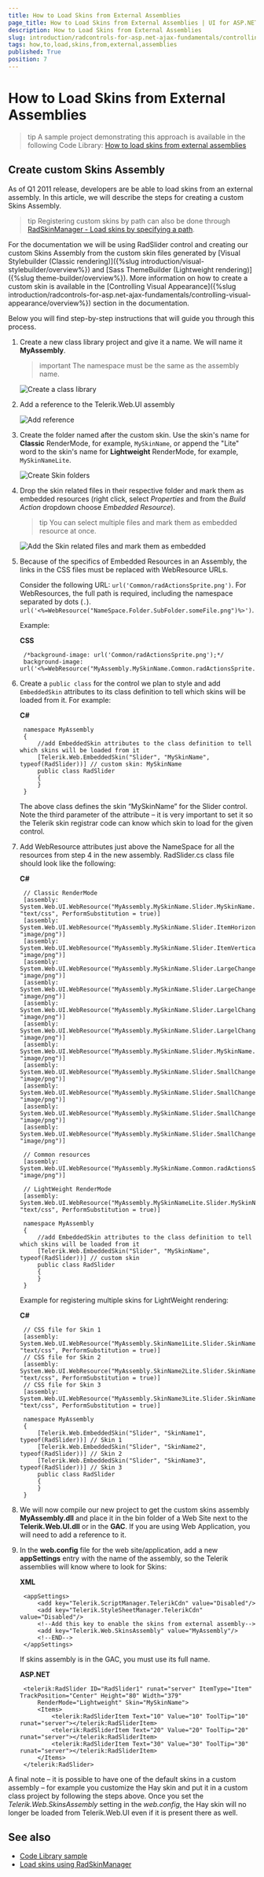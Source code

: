 ```yaml
---
title: How to Load Skins from External Assemblies
page_title: How to Load Skins from External Assemblies | UI for ASP.NET AJAX Documentation
description: How to Load Skins from External Assemblies
slug: introduction/radcontrols-for-asp.net-ajax-fundamentals/controlling-visual-appearance/how-to-load-skins-from-external-assemblies
tags: how,to,load,skins,from,external,assemblies
published: True
position: 7
---
```


# How to Load Skins from External Assemblies

>tip A sample project demonstrating this approach is available in the following Code Library: [How to load skins from external assemblies](http://www.telerik.com/community/code-library/aspnet-ajax/general/how-to-load-skins-from-external-assemblies)

## Create custom Skins Assembly

As of Q1 2011 release, developers are be able to load skins from an external assembly. In this article, we will describe the steps for creating a custom Skins Assembly.

>tip Registering custom skins by path can also be done through [RadSkinManager - Load skins by specifying a path](https://docs.telerik.com/devtools/aspnet-ajax/controls/radskinmanager#loading-skins-by-specifying-a-path).

 For the documentation we will be using RadSlider control and creating our custom Skins Assembly from the custom skin files generated by [Visual Stylebuilder (Classic rendering)]({%slug introduction/visual-stylebuilder/overview%}) and [Sass ThemeBuilder (Lightweight rendering)]({%slug theme-builder/overview%}).  More information on how to create a custom skin is available in the [Controlling Visual Appearance]({%slug introduction/radcontrols-for-asp.net-ajax-fundamentals/controlling-visual-appearance/overview%}) section in the documentation.

 Below you will find step-by-step instructions that will guide you through this process.

1. Create a new class library project and give it a name. We will name it **MyAssembly**.

	>important The namespace must be the same as the assembly name.

	![Create a class library](images/create-class-library.png)

2. Add a reference to the Telerik.Web.UI assembly

	![Add reference](images/add-assembly-references.png)

3. Create the folder named after the custom skin. Use the skin's name for **Classic** RenderMode, for example, `MySkinName`, or append the "Lite" word to the skin's name for **Lightweight** RenderMode, for example, `MySkinNameLite`.

	![Create Skin folders](images/create-folders.png)

4. Drop the skin related files in their respective folder and mark them as embedded resources (right click, select *Properties* and from the *Build Action* dropdown choose *Embedded Resource*).

	>tip You can select multiple files and mark them as embedded resource at once.

	![Add the Skin related files and mark them as embedded](images/add-files-and-mark-them-as-embedded.png)

5. Because of the specifics of Embedded Resources in an Assembly, the links in the CSS files must be replaced with WebResource URLs.

	Consider the following URL: `url('Common/radActionsSprite.png')`. For WebResources, the full path is required, including the namespace separated by dots (`.`). `url('<%=WebResource("NameSpace.Folder.SubFolder.someFile.png")%>')`.

	Example:

	**CSS**

		/*background-image: url('Common/radActionsSprite.png');*/
		background-image: url('<%=WebResource("MyAssembly.MySkinName.Common.radActionsSprite.png")%>');

6. Create a `public class` for the control we plan to style and add `EmbeddedSkin` attributes to its class definition to tell which skins will be loaded from it. For example:

 	**C#**

		namespace MyAssembly
		{
		    //add EmbeddedSkin attributes to the class definition to tell which skins will be loaded from it
		    [Telerik.Web.EmbeddedSkin("Slider", "MySkinName", typeof(RadSlider))] // custom skin: MySkinName
		    public class RadSlider
		    {
		    }
		}

	The above class defines the skin “MySkinName” for the Slider control. Note the third parameter of the attribute – it is very important to set it so the Telerik skin registrar code can know which skin to load for the given control.

7. Add WebResource attributes just above the NameSpace for all the resources from step 4 in the new assembly. RadSlider.cs class file should look like the following:

	**C#**

		// Classic RenderMode
		[assembly: System.Web.UI.WebResource("MyAssembly.MySkinName.Slider.MySkinName.css", "text/css", PerformSubstitution = true)]
		[assembly: System.Web.UI.WebResource("MyAssembly.MySkinName.Slider.ItemHorizontalBgr.png", "image/png")]
		[assembly: System.Web.UI.WebResource("MyAssembly.MySkinName.Slider.ItemVerticalBgr.png", "image/png")]
		[assembly: System.Web.UI.WebResource("MyAssembly.MySkinName.Slider.LargeChangeHorizontal.png", "image/png")]
		[assembly: System.Web.UI.WebResource("MyAssembly.MySkinName.Slider.LargeChangeMiddleHorizontal.png", "image/png")]
		[assembly: System.Web.UI.WebResource("MyAssembly.MySkinName.Slider.LargelChangeCenterVertical.png", "image/png")]
		[assembly: System.Web.UI.WebResource("MyAssembly.MySkinName.Slider.LargelChangeVertical.png", "image/png")]
		[assembly: System.Web.UI.WebResource("MyAssembly.MySkinName.Slider.MySkinName.png", "image/png")]
		[assembly: System.Web.UI.WebResource("MyAssembly.MySkinName.Slider.SmallChangeCenterVertical.png", "image/png")]
		[assembly: System.Web.UI.WebResource("MyAssembly.MySkinName.Slider.SmallChangeHorizontal.png", "image/png")]
		[assembly: System.Web.UI.WebResource("MyAssembly.MySkinName.Slider.SmallChangeMiddleHorizontal.png", "image/png")]
		[assembly: System.Web.UI.WebResource("MyAssembly.MySkinName.Slider.SmallChangeVertical.png", "image/png")]

		// Common resources
		[assembly: System.Web.UI.WebResource("MyAssembly.MySkinName.Common.radActionsSprite.png", "image/png")]

		// LightWeight RenderMode
		[assembly: System.Web.UI.WebResource("MyAssembly.MySkinNameLite.Slider.MySkinName.css", "text/css", PerformSubstitution = true)]

		namespace MyAssembly
		{
		    //add EmbeddedSkin attributes to the class definition to tell which skins will be loaded from it
		    [Telerik.Web.EmbeddedSkin("Slider", "MySkinName", typeof(RadSlider))] // custom skin
		    public class RadSlider
		    {
		    }
		}

	Example for registering multiple skins for LightWeight rendering:

	**C#**

		// CSS file for Skin 1
		[assembly: System.Web.UI.WebResource("MyAssembly.SkinName1Lite.Slider.SkinName1.css", "text/css", PerformSubstitution = true)]
		// CSS file for Skin 2
		[assembly: System.Web.UI.WebResource("MyAssembly.SkinName2Lite.Slider.SkinName2.css", "text/css", PerformSubstitution = true)]
		// CSS file for Skin 3
		[assembly: System.Web.UI.WebResource("MyAssembly.SkinName3Lite.Slider.SkinName3.css", "text/css", PerformSubstitution = true)]

		namespace MyAssembly
		{
		    [Telerik.Web.EmbeddedSkin("Slider", "SkinName1", typeof(RadSlider))] // Skin 1
		    [Telerik.Web.EmbeddedSkin("Slider", "SkinName2", typeof(RadSlider))] // Skin 2
		    [Telerik.Web.EmbeddedSkin("Slider", "SkinName3", typeof(RadSlider))] // Skin 3
		    public class RadSlider
		    {
		    }
		}

1. We will now compile our new project to get the custom skins assembly **MyAssembly.dll** and place it in the bin folder of a Web Site next to the **Telerik.Web.UI.dll** or in the **GAC**. If you are using Web Application, you will need to add a reference to it.

1. In the **web.config** file for the web site/application, add a new **appSettings** entry with the name of the assembly, so the Telerik assemblies will know where to look for Skins:

	**XML**

		<appSettings>
			<add key="Telerik.ScriptManager.TelerikCdn" value="Disabled"/>
			<add key="Telerik.StyleSheetManager.TelerikCdn" value="Disabled"/>
			<!--Add this key to enable the skins from external assembly-->
			<add key="Telerik.Web.SkinsAssembly" value="MyAssembly"/>
			<!--END-->
		</appSettings>

	If skins assembly is in the GAC, you must use its full name.

	**ASP.NET**

		<telerik:RadSlider ID="RadSlider1" runat="server" ItemType="Item" TrackPosition="Center" Height="80" Width="379"
			RenderMode="Lightweight" Skin="MySkinName">
		    <Items>
		        <telerik:RadSliderItem Text="10" Value="10" ToolTip="10" runat="server"></telerik:RadSliderItem>
		        <telerik:RadSliderItem Text="20" Value="20" ToolTip="20" runat="server"></telerik:RadSliderItem>
		        <telerik:RadSliderItem Text="30" Value="30" ToolTip="30" runat="server"></telerik:RadSliderItem>
		    </Items>
		</telerik:RadSlider>

A final note – it is possible to have one of the default skins in a custom assembly – for example you customize the Hay skin and put it in a custom class project by following the steps above. Once you set the *Telerik.Web.SkinsAssembly* setting in the *web.config*, the Hay skin will no longer be loaded from Telerik.Web.UI even if it is present there as well.

## See also
* [Code Library sample](http://www.telerik.com/community/code-library/aspnet-ajax/general/how-to-load-skins-from-external-assemblies)
* [Load skins using RadSkinManager](https://docs.telerik.com/devtools/aspnet-ajax/controls/radskinmanager#loading-skins-by-specifying-a-path)
